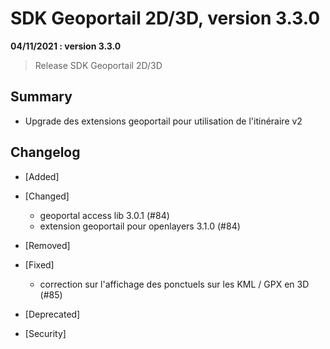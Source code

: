 # SDK Geoportail 2D/3D, version 3.3.0

**04/11/2021 : version 3.3.0**

> Release SDK Geoportail 2D/3D

## Summary

* Upgrade des extensions geoportail pour utilisation de l'itinéraire v2
 
## Changelog

* [Added]

* [Changed]

    - geoportal access lib 3.0.1 (#84)
    - extension geoportail pour openlayers 3.1.0 (#84)

* [Removed]

* [Fixed]

    - correction sur l'affichage des ponctuels sur les KML / GPX en 3D (#85)

* [Deprecated]

* [Security]
